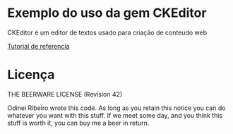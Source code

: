 # Exemplo do uso da gem CKEditor

CKEditor é um editor de textos usado para criação de conteudo web

[Tutorial de referencia](https://richonrails.com/articles/getting-started-with-ckeditor)

# Licença

THE BEERWARE LICENSE (Revision 42)

Odinei Ribeiro wrote this code. As long as you retain this notice you can do whatever you want with this stuff. If we meet some day, and you think this stuff is worth it, you can buy me a beer in return.
